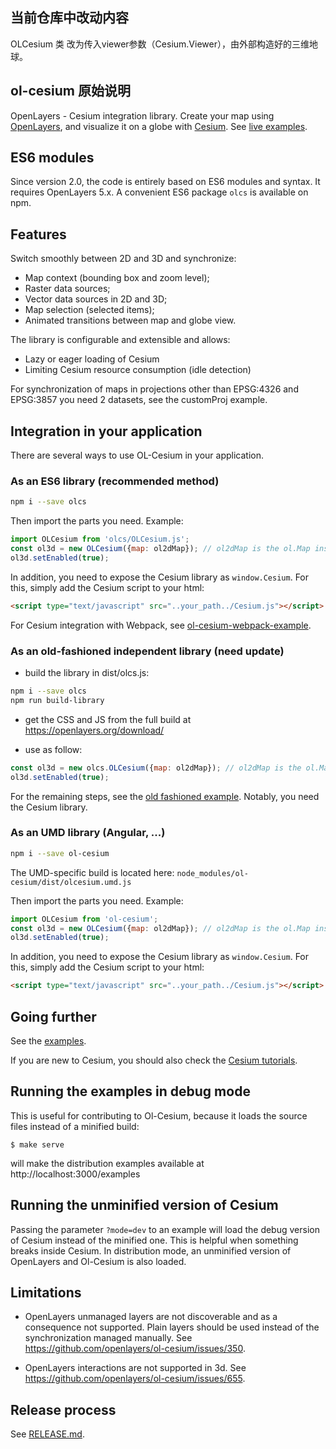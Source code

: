 ## 当前仓库中改动内容
 OLCesium 类 改为传入viewer参数（Cesium.Viewer），由外部构造好的三维地球。


## ol-cesium 原始说明

OpenLayers - Cesium integration library. Create your map using [OpenLayers](https://openlayers.org/), and visualize it on a globe with [Cesium](https://cesiumjs.org).
See [live examples](https://openlayers.org/ol-cesium/examples/).
 



ES6 modules
-----------

Since version 2.0, the code is entirely based on ES6 modules and syntax.
It requires OpenLayers 5.x.
A convenient ES6 package `olcs` is available on npm.

Features
--------
Switch smoothly between 2D and 3D and synchronize:

- Map context (bounding box and zoom level);
- Raster data sources;
- Vector data sources in 2D and 3D;
- Map selection (selected items);
- Animated transitions between map and globe view.

The library is configurable and extensible and allows:

- Lazy or eager loading of Cesium
- Limiting Cesium resource consumption (idle detection)

For synchronization of maps in projections other than EPSG:4326 and EPSG:3857 you need 2 datasets, see the customProj example.

Integration in your application
-------------------------------

There are several ways to use OL-Cesium in your application.

### As an ES6 library (recommended method)
```bash
npm i --save olcs
```

Then import the parts you need. Example:
```js
import OLCesium from 'olcs/OLCesium.js';
const ol3d = new OLCesium({map: ol2dMap}); // ol2dMap is the ol.Map instance
ol3d.setEnabled(true);
```

In addition, you need to expose the Cesium library as `window.Cesium`.
For this, simply add the Cesium script to your html:
```html
<script type="text/javascript" src="..your_path../Cesium.js"></script>
```

For Cesium integration with Webpack, see [ol-cesium-webpack-example](https://github.com/gberaudo/ol-cesium-webpack-example).

### As an old-fashioned independent library (need update)

- build the library in dist/olcs.js:
```bash
npm i --save olcs
npm run build-library
```

- get the CSS and JS from the full build at https://openlayers.org/download/

- use as follow:
```js
const ol3d = new olcs.OLCesium({map: ol2dMap}); // ol2dMap is the ol.Map instance
ol3d.setEnabled(true);
```

For the remaining steps, see the [old fashioned example](https://openlayers.org/ol-cesium/examples/oldfashioned.html).
Notably, you need the Cesium library.

### As an UMD library (Angular, ...)
```bash
npm i --save ol-cesium
```
The UMD-specific build is located here: `node_modules/ol-cesium/dist/olcesium.umd.js`


Then import the parts you need. Example:
```js
import OLCesium from 'ol-cesium';
const ol3d = new OLCesium({map: ol2dMap}); // ol2dMap is the ol.Map instance
ol3d.setEnabled(true);
```

In addition, you need to expose the Cesium library as `window.Cesium`.
For this, simply add the Cesium script to your html:
```html
<script type="text/javascript" src="..your_path../Cesium.js"></script>
```

Going further
-------------

See the [examples](https://openlayers.org/ol-cesium/examples/).

If you are new to Cesium, you should also check the [Cesium tutorials](https://cesiumjs.org/tutorials).


Running the examples in debug mode
----------------------------------

This is useful for contributing to Ol-Cesium, because it loads the
source files instead of a minified build:

    $ make serve

will make the distribution examples available at http://localhost:3000/examples

Running the unminified version of Cesium
----------------------------------------

Passing the parameter `?mode=dev` to an example will load the debug version of
Cesium instead of the minified one. This is helpful when something breaks inside
Cesium. In distribution mode, an unminified version of OpenLayers and Ol-Cesium is
also loaded.

Limitations
-----------

- OpenLayers unmanaged layers are not discoverable and as a consequence not
supported. Plain layers should be used instead of the synchronization managed
manually. See https://github.com/openlayers/ol-cesium/issues/350.

- OpenLayers interactions are not supported in 3d. See https://github.com/openlayers/ol-cesium/issues/655.

Release process
---------------

See [RELEASE.md](https://github.com/openlayers/ol-cesium/blob/master/RELEASE.md).
